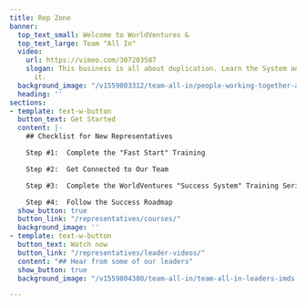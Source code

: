 ```yaml
---
title: Rep Zone
banner:
  top_text_small: Welcome to WorldVentures &
  top_text_large: Team "All In"
  video:
    url: https://vimeo.com/307203587
    slogan: This business is all about duplication. Learn the System and duplicate
      it.
  background_image: "/v1559803312/team-all-in/people-working-together-at-a-table.jpg"
  heading: ''
sections:
- template: text-w-button
  button_text: Get Started
  content: |-
    ## Checklist for New Representatives

    Step #1:  Complete the "Fast Start" Training

    Step #2:  Get Connected to Our Team

    Step #3:  Complete the WorldVentures "Success System" Training Series

    Step #4:  Follow the Success Roadmap
  show_button: true
  button_link: "/representatives/courses/"
  background_image: ''
- template: text-w-button
  button_text: Watch now
  button_link: "/representatives/leader-videos/"
  content: "## Hear from some of our leaders"
  show_button: true
  background_image: "/v1559804380/team-all-in/team-all-in-leaders-imds.jpg"

---
```

